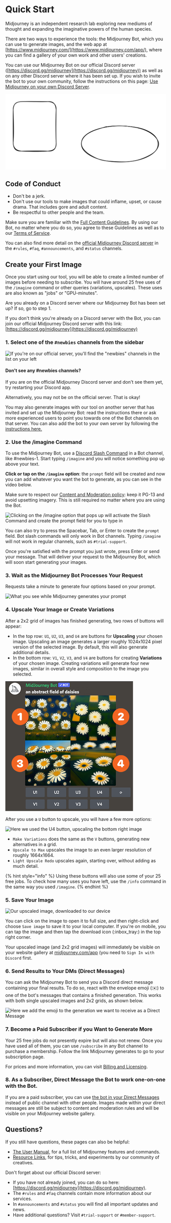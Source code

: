 # Quick Start

Midjourney is an independent research lab exploring new mediums of thought and expanding the imaginative powers of the human species.

There are two ways to experience the tools: the Midjourney Bot, which you can use to generate images, and the web app at [https://www.midjourney.com/](https://www.midjourney.com/app/), where you can find a gallery of your own work and other users' creations.

You can use our Midjourney Bot on our official Discord server ([https://discord.gg/midjourney](https://discord.gg/midjourney)) as well as on any other Discord server where it has been set up. If you wish to invite the bot to your own community, follow the instructions on this page: [Use Midjourney on your own Discord Server](use-midjourney-on-your-own-discord-server.md).

<img src=".gitbook/assets/file.excalidraw (1).svg" alt="" class="gitbook-drawing">

## Code of Conduct

* Don't be a jerk.
* Don't use our tools to make images that could inflame, upset, or cause drama. That includes gore and adult content.
* Be respectful to other people and the team.

Make sure you are familiar with the [Full Content Guidelines](content-and-moderation-policy.md). By using our Bot, no matter where you do so, you agree to these Guidelines as well as to our [Terms of Service](terms-of-service.md).

You can also find more detail on the [official Midjourney Discord server](https://discord.gg/midjourney) in the `#rules`, `#faq`, `#announcements`, and `#status` channels.

## Create your First Image

Once you start using our tool, you will be able to create a limited number of images before needing to subscribe. You will have around 25 free uses of the `/imagine` command or other queries (variations, upscales). These uses are also known as "jobs" or "GPU-minutes".

Are you already on a Discord server where our Midjourney Bot has been set up? If so, go to step 1.

If you don't think you're already on a Discord server with the Bot, you can join our official Midjourney Discord server with this link: [https://discord.gg/midjourney](https://discord.gg/midjourney)

### 1. Select one of the `#newbies` channels from the sidebar

![If you're on our official server, you'll find the "newbies" channels in the list on your left](https://user-images.githubusercontent.com/105028755/167752981-596a4819-163b-4c4c-9241-adfd6231a1f4.jpg)

#### Don't see any #newbies channels?

If you are on the official Midjourney Discord server and don't see them yet, try restarting your Discord app.

Alternatively, you may not be on the official server. That is okay!

You may also generate images with our tool on another server that has invited and set up the Midjourney Bot: read the instructions there or ask more experienced users to point you towards one of the Bot channels on that server. You can also add the bot to your own server by following the[ instructions here.](use-midjourney-on-your-own-discord-server.md)

### 2. Use the /imagine Command

To use the Midjourney Bot, use a [Discord Slash Command](https://support.discord.com/hc/en-us/articles/1500000368501-Slash-Commands-FAQ) in a Bot channel, like #newbies-1. Start typing `/imagine` and you will notice something pop up above your text.

**Click or tap on the `/imagine` option**: the `prompt` field will be created and now you can add whatever you want the bot to generate, as you can see in the video below.

Make sure to respect our [Content and Moderation policy](content-and-moderation-policy.md): keep it PG-13 and avoid upsetting imagery. This is still required no matter where you are using the Bot.

![Clicking on the /imagine option that pops up will activate the Slash Command and create the prompt field for you to type in](.gitbook/assets/imagine\_command\_popup\_click.gif)

You can also try to press the Spacebar, Tab, or Enter to create the `prompt` field. Bot slash commands will only work in Bot channels. Typing `/imagine` will not work in regular channels, such as `#trial-support`.

Once you're satisfied with the prompt you just wrote, press Enter or send your message. That will deliver your request to the Midjourney Bot, which will soon start generating your images.

### 3. Wait as the Midjourney Bot Processes Your Request

Requests take a minute to generate four options based on your prompt.

![What you see while Midjourney generates your prompt](https://user-images.githubusercontent.com/105028755/167756032-0059cb74-d437-4747-8778-902c03403be6.gif)

### 4. Upscale Your Image or Create Variations

After a 2x2 grid of images has finished generating, two rows of buttons will appear:

* In the top row: `U1`, `U2`, `U3`, and `U4` are buttons for **Upscaling** your chosen image. Upscaling an image generates a larger roughly 1024x1024 pixel version of the selected image. By default, this will also generate additional details.
* In the bottom row: `V1`, `V2`, `V3`, and `V4` are buttons for creating **Variations** of your chosen image. Creating variations will generate four new images, similar in overall style and composition to the image you selected.

![The order used by the numbered buttons (U,V) to select an image](.gitbook/assets/167755032-fe6935a9-b6a2-4b80-8f73-13916c170ceb.png)

After you use a `U` button to upscale, you will have a few more options:

![Here we used the U4 button, upscaling the bottom right image](.gitbook/assets/upscale\_buttons.png)

* `Make Variations` does the same as the `V` buttons, generating new alternatives in a grid.
* `Upscale to Max` upscales the image to an even larger resolution of roughly 1664x1664.
* `Light Upscale Redo` upscales again, starting over, without adding as much detail.

{% hint style="info" %}
Using these buttons will also use some of your 25 free jobs. To check how many uses you have left, use the `/info` command in the same way you used `/imagine`.
{% endhint %}

### 5. Save Your Image

![Our upscaled image, downloaded to our device](https://user-images.githubusercontent.com/105028755/167755159-875d58d0-12b0-4e8f-ac84-1cea75590fd8.png)

You can click on the image to open it to full size, and then right-click and choose `Save image` to save it to your local computer. If you're on mobile, you can tap the image and then tap the download icon (:inbox\_tray:) in the top right corner.

Your upscaled image (and 2x2 grid images) will immediately be visible on your website gallery at [midjourney.com/app](https://www.midjourney.com/app/) (you need to `Sign In with Discord` first.

### 6. Send Results to Your DMs (Direct Messages)

You can ask the Midjourney Bot to send you a Discord direct message containing your final results. To do so, react with the envelope emoji (:envelope:) to one of the bot's messages that contains a finished generation. This works with both single upscaled images and 2x2 grids, as shown below.

![Here we add the  emoji to the generation we want to receive as a Direct Message](https://user-images.githubusercontent.com/105028755/168405903-4a039b6e-230b-4ff6-bbba-d9f732c7fb86.gif)

### 7. Become a Paid Subscriber if you Want to Generate More

Your 25 free jobs do not presently expire but will also not renew. Once you have used all of them, you can use `/subscribe` in any Bot channel to purchase a membership. Follow the link Midjourney generates to go to your subscription page.

For prices and more information, you can visit [Billing and Licensing](https://github.com/addisonschultz/docs/blob/main/broken-reference/README.md).

### 8. As a Subscriber, Direct Message the Bot to work one-on-one with the Bot.

If you are a paid subscriber, you can use [the bot in your Direct Messages](faqs.md#dming-the-bot-direct-messaging) instead of public channel with other people. Images made within your direct messages are still be subject to content and moderation rules and will be visible on your Midjourney website gallery.

## Questions?

If you still have questions, these pages can also be helpful:

* [The User Manual](user-manual.md), for a full list of Midjourney features and commands.
* [Resource Links](resource-links/), for tips, tricks, and experiments by our community of creatives.

Don't forget about our official Discord server:

* If you have not already joined, you can do so here: [https://discord.gg/midjourney](https://discord.gg/midjourney).
* The `#rules` and `#faq` channels contain more information about our services.
* In `#announcements` and `#status` you will find all important updates and news.
* Have additional questions? Visit `#trial-support` or `#member-support`.
